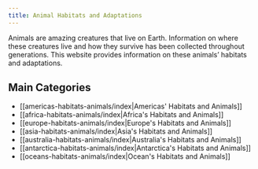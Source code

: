 ```yaml
---
title: Animal Habitats and Adaptations
---
```

Animals are amazing creatures that live on Earth. Information on where these creatures live and how they survive has been collected throughout generations. This website provides information on these animals’ habitats and adaptations.

## Main Categories

- [[americas-habitats-animals/index|Americas' Habitats and Animals]]
- [[africa-habitats-animals/index|Africa's Habitats and Animals]]
- [[europe-habitats-animals/index|Europe's Habitats and Animals]]
- [[asia-habitats-animals/index|Asia's Habitats and Animals]]
- [[australia-habitats-animals/index|Australia's Habitats and Animals]]
- [[antarctica-habitats-animals/index|Antarctica's Habitats and Animals]]
- [[oceans-habitats-animals/index|Ocean's Habitats and Animals]]